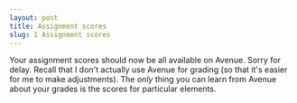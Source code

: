 ```yaml
---
layout: post
title: Assignment scores
slug: 1 Assignment scores
---
```


Your assignment scores should now be all available on Avenue. Sorry for delay. Recall that I don't actually use Avenue for grading (so that it's easier for me to make adjustments). The _only_ thing you can learn from Avenue about your grades is the scores for particular elements.
